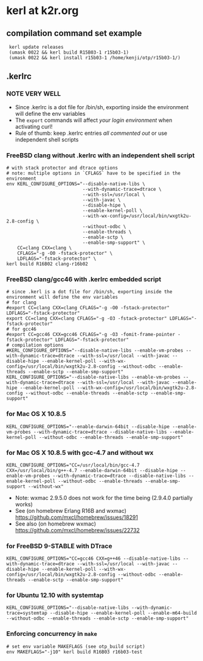 # kerl at k2r.org

## compilation command set example

     kerl update releases
     (umask 0022 && kerl build R15B03-1 r15b03-1)
     (umask 0022 && kerl install r15b03-1 /home/kenji/otp/r15b03-1/)

## .kerlrc

### NOTE VERY WELL

* Since .kerlrc is a dot file for /bin/sh, exporting inside the environment will define the env variables
* The `export` commands will affect *your login environment* when activating curl!
* Rule of thumb: keep .kerlrc entries *all commented out* or use independent shell scripts

### FreeBSD clang without .kerlrc with an independent shell script

    # with stack protector and dtrace options
    # note: multiple options in `CFLAGS` have to be specified in the environment
    env KERL_CONFIGURE_OPTIONS="--disable-native-libs \
                                --with-dynamic-trace=dtrace \
                                --with-ssl=/usr/local \
                                --with-javac \
                                --disable-hipe \
                                --enable-kernel-poll \
                                --with-wx-config=/usr/local/bin/wxgtk2u-2.8-config \
                                --without-odbc \
                                --enable-threads \
                                --enable-sctp \
                                --enable-smp-support" \
        CC=clang CXX=clang \
        CFLAGS="-g -O0 -fstack-protector" \
        LDFLAGS="-fstack-protector" \
    kerl build R16B02 clang-r16b02

### FreeBSD clang/gcc46 with .kerlrc embedded script

    # since .kerl is a dot file for /bin/sh, exporting inside the environment will define the env variables
    # for clang
    #export CC=clang CXX=clang CFLAGS="-g -O0 -fstack-protector" LDFLAGS="-fstack-protector"
    export CC=clang CXX=clang CFLAGS="-g -O3 -fstack-protector" LDFLAGS="-fstack-protector"
    # for gcc46
    #export CC=gcc46 CXX=gcc46 CFLAGS="-g -O3 -fomit-frame-pointer -fstack-protector" LDFLAGS="-fstack-protector"
    # compilation options
    #KERL_CONFIGURE_OPTIONS="--disable-native-libs --enable-vm-probes --with-dynamic-trace=dtrace --with-ssl=/usr/local --with-javac --disable-hipe --enable-kernel-poll --with-wx-config=/usr/local/bin/wxgtk2u-2.8-config --without-odbc --enable-threads --enable-sctp --enable-smp-support"
    KERL_CONFIGURE_OPTIONS="--disable-native-libs --enable-vm-probes --with-dynamic-trace=dtrace --with-ssl=/usr/local --with-javac --enable-hipe --enable-kernel-poll --with-wx-config=/usr/local/bin/wxgtk2u-2.8-config --without-odbc --enable-threads --enable-sctp --enable-smp-support"

### for Mac OS X 10.8.5

    KERL_CONFIGURE_OPTIONS="--enable-darwin-64bit --disable-hipe --enable-vm-probes --with-dynamic-trace=dtrace --disable-native-libs --enable-kernel-poll --without-odbc --enable-threads --enable-smp-support"

### for Mac OS X 10.8.5 with gcc-4.7 and without wx

    KERL_CONFIGURE_OPTIONS="CC=/usr/local/bin/gcc-4.7 CXX=/usr/local/bin/g++-4.7 --enable-darwin-64bit --disable-hipe --enable-vm-probes --with-dynamic-trace=dtrace --disable-native-libs --enable-kernel-poll --without-odbc --enable-threads --enable-smp-support --without-wx"

* Note: wxmac 2.9.5.0 does not work for the time being (2.9.4.0 partially works)
* See (on homebrew Erlang R16B and wxmac) https://github.com/mxcl/homebrew/issues/18291
* See also (on homebrew wxmac) https://github.com/mxcl/homebrew/issues/22732

### for FreeBSD 9-STABLE with DTrace

    KERL_CONFIGURE_OPTIONS="CC=gcc46 CXX=g++46 --disable-native-libs --with-dynamic-trace=dtrace --with-ssl=/usr/local --with-javac --disable-hipe --enable-kernel-poll --with-wx-config=/usr/local/bin/wxgtk2u-2.8-config --without-odbc --enable-threads --enable-sctp --enable-smp-support"

### for Ubuntu 12.10 with systemtap

    KERL_CONFIGURE_OPTIONS="--disable-native-libs --with-dynamic-trace=systemtap --disable-hipe --enable-kernel-poll --enable-m64-build --without-odbc --enable-threads --enable-sctp --enable-smp-support"

### Enforcing concurrency in `make`

    # set env variable MAKEFLAGS (see otp_build script)
    env MAKEFLAGS="-j10" kerl build R16B03 r16b03-test
